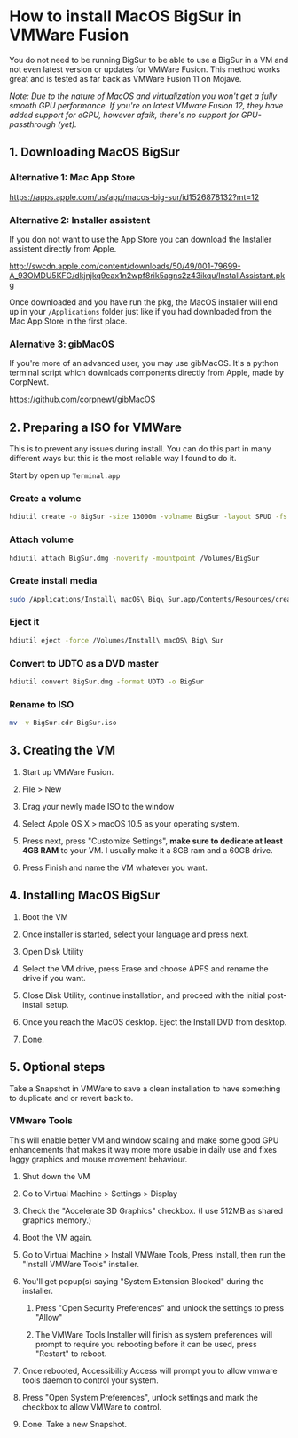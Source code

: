 # How to install MacOS BigSur in VMWare Fusion

You do not need to be running BigSur to be able to use a BigSur in a VM and not even latest version or updates for VMWare Fusion. This method works great and is tested as far back as VMWare Fusion 11 on Mojave.

*Note: Due to the nature of MacOS and virtualization you won't get a fully smooth GPU performance. If you're on latest VMware Fusion 12, they have added support for eGPU, however afaik, there's no support for GPU-passthrough (yet).*

## 1. Downloading MacOS BigSur

### Alternative 1: Mac App Store
https://apps.apple.com/us/app/macos-big-sur/id1526878132?mt=12

### Alternative 2: Installer assistent
If you don not want to use the App Store you can download the Installer assistent directly from Apple. 

http://swcdn.apple.com/content/downloads/50/49/001-79699-A_93OMDU5KFG/dkjnjkq9eax1n2wpf8rik5agns2z43ikqu/InstallAssistant.pkg

Once downloaded and you have run the pkg, the MacOS installer will end up in your `/Applications` folder just like if you had downloaded from the Mac App Store in the first place.

### Alernative 3: gibMacOS

If you're more of an advanced user, you may use gibMacOS. It's a python terminal script which downloads components directly from Apple, made by CorpNewt. 

https://github.com/corpnewt/gibMacOS

## 2. Preparing a ISO for VMWare

This is to prevent any issues during install. You can do this part in many different ways but this is the most reliable way I found to do it.

Start by open up `Terminal.app`

### Create a volume
```sh
hdiutil create -o BigSur -size 13000m -volname BigSur -layout SPUD -fs HFS+J
```

### Attach volume
```sh
hdiutil attach BigSur.dmg -noverify -mountpoint /Volumes/BigSur
```

### Create install media
```sh
sudo /Applications/Install\ macOS\ Big\ Sur.app/Contents/Resources/createinstallmedia --volume /Volumes/BigSur --nointeraction
```

### Eject it
```sh
hdiutil eject -force /Volumes/Install\ macOS\ Big\ Sur
```

### Convert to UDTO as a DVD master
```sh
hdiutil convert BigSur.dmg -format UDTO -o BigSur
```

### Rename to ISO
```sh
mv -v BigSur.cdr BigSur.iso
```

## 3. Creating the VM

1. Start up VMWare Fusion.

2. File > New

3. Drag your newly made ISO to the window

4. Select Apple OS X > macOS 10.5 as your operating system.

5. Press next, press "Customize Settings", **make sure to dedicate at least 4GB RAM** to your VM. I usually make it a 8GB ram and a 60GB drive.

6. Press Finish and name the VM whatever you want.


## 4. Installing MacOS BigSur

1. Boot the VM

2. Once installer is started, select your language and press next.

3. Open Disk Utility

4. Select the VM drive, press Erase and choose APFS and rename the drive if you want.

5. Close Disk Utility, continue installation, and proceed with the initial post-install setup.

6. Once you reach the MacOS desktop. Eject the Install DVD from desktop.

6. Done.


## 5. Optional steps

Take a Snapshot in VMWare to save a clean installation to have something to duplicate and or revert back to.

### VMware Tools

This will enable better VM and window scaling and make some good GPU enhancements that makes it way more more usable in daily use and fixes laggy graphics and mouse movement behaviour.

1. Shut down the VM

2. Go to Virtual Machine > Settings > Display

3. Check the "Accelerate 3D Graphics" checkbox. (I use 512MB as shared graphics memory.)

4. Boot the VM again.

5. Go to Virtual Machine > Install VMWare Tools, Press Install, then run the "Install VMWare Tools" installer.

6. You'll get popup(s) saying "System Extension Blocked" during the installer.

    1. Press "Open Security Preferences" and unlock the settings to press "Allow"

    2. The VMWare Tools Installer will finish as system preferences will prompt to require you rebooting before it can be used, press "Restart" to reboot.

7. Once rebooted, Accessibility Access will prompt you to allow vmware tools daemon to control your system. 

8. Press "Open System Preferences", unlock settings and mark the checkbox to allow VMWare to control.

9. Done. Take a new Snapshot.
























